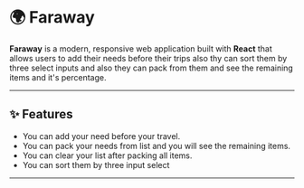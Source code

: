 # 🌍 Faraway

**Faraway** is a modern, responsive web application built with **React** that allows users to add their needs before their trips also thy can sort them by three select inputs and also they can pack from them and see the remaining items and it's percentage.

---

## ✨ Features

- You can add your need before your travel.
- You can pack your needs from list and you will see the remaining items.
- You can clear your list after packing all items.
- You can sort them by three input select

---
